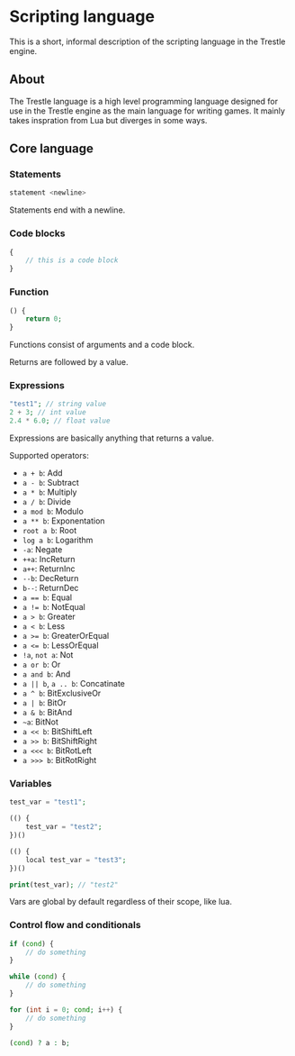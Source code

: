 # Scripting language

This is a short, informal description of the scripting language in the Trestle engine.

## About

The Trestle language is a high level programming language designed for use in the Trestle engine as the main language for writing games. It mainly takes inspration from Lua but diverges in some ways.

## Core language

### Statements

```php
statement <newline>
```

Statements end with a newline.

### Code blocks

```php
{
    // this is a code block
}
```

### Function

```php
() {
    return 0;
}
```

Functions consist of arguments and a code block.

Returns are followed by a value.

### Expressions

```php
"test1"; // string value
2 + 3; // int value
2.4 * 6.0; // float value
```

Expressions are basically anything that returns a value.

Supported operators:

* `a + b`: Add
* `a - b`: Subtract
* `a * b`: Multiply
* `a / b`: Divide
* `a mod b`: Modulo
* `a ** b`: Exponentation
* `root a b`: Root
* `log a b`: Logarithm
* `-a`: Negate
* `++a`: IncReturn
* `a++`: ReturnInc
* `--b`: DecReturn
* `b--`: ReturnDec
* `a == b`: Equal
* `a != b`: NotEqual
* `a > b`: Greater
* `a < b`: Less
* `a >= b`: GreaterOrEqual
* `a <= b`: LessOrEqual
* `!a`, `not a`: Not
* `a or b`: Or
* `a and b`: And
* `a || b`, `a .. b`: Concatinate
* `a ^ b`: BitExclusiveOr
* `a | b`: BitOr
* `a & b`: BitAnd
* `~a`: BitNot
* `a << b`: BitShiftLeft
* `a >> b`: BitShiftRight
* `a <<< b`: BitRotLeft
* `a >>> b`: BitRotRight

### Variables

```php
test_var = "test1";

(() {
    test_var = "test2";
})()

(() {
    local test_var = "test3";
})()

print(test_var); // "test2"
```

Vars are global by default regardless of their scope, like lua.

### Control flow and conditionals

```php
if (cond) {
    // do something
}

while (cond) {
    // do something
}

for (int i = 0; cond; i++) {
    // do something
}

(cond) ? a : b;
```

